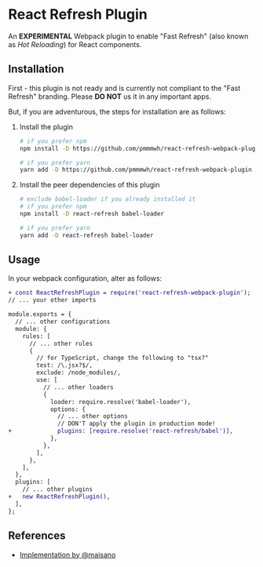 # React Refresh Plugin

An **EXPERIMENTAL** Webpack plugin to enable "Fast Refresh" (also known as _Hot Reloading_) for React components.

## Installation

First - this plugin is not ready and is currently not compliant to the "Fast Refresh" branding.
Please **DO NOT** us it in any important apps.

But, if you are adventurous, the steps for installation are as follows:

1. Install the plugin

   ```sh
   # if you prefer npm
   npm install -D https://github.com/pmmmwh/react-refresh-webpack-plugin

   # if you prefer yarn
   yarn add -D https://github.com/pmmmwh/react-refresh-webpack-plugin
   ```

2. Install the peer dependencies of this plugin

   ```sh
   # exclude babel-loader if you already installed it
   # if you prefer npm
   npm install -D react-refresh babel-loader

   # if you prefer yarn
   yarn add -D react-refresh babel-loader
   ```

## Usage

In your webpack configuration, alter as follows:

```diff
+ const ReactRefreshPlugin = require('react-refresh-webpack-plugin');
// ... your other imports

module.exports = {
  // ... other configurations
  module: {
    rules: [
      // ... other rules
      {
        // for TypeScript, change the following to "tsx?"
        test: /\.jsx?$/,
        exclude: /node_modules/,
        use: [
          // ... other loaders
          {
            loader: require.resolve('babel-loader'),
            options: {
              // ... other options
              // DON'T apply the plugin in production mode!
+             plugins: [require.resolve('react-refresh/babel')],
            },
          },
        ],
      },
    ],
  },
  plugins: [
    // ... other plugins
+   new ReactRefreshPlugin(),
  ],
};
```

## References

- [Implementation by @maisano](https://gist.github.com/maisano/441a4bc6b2954205803d68deac04a716)

